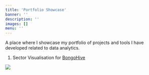 ```yaml
---
title: 'Portfolio Showcase'
banner: ''
description: ''
images: []
menu: ''
---
```


A place where I showcase my portfolio of projects and tools I have developed related to data analytics.

1. Sector Visualisation for [BongoHive](http://bongohive.co.zm/)
<div class='tableauPlaceholder' id='viz1653335422721' style='position: relative'><noscript><a href='https:&#47;&#47;bongohive.co.zm&#47;'><img alt=' ' src='https:&#47;&#47;public.tableau.com&#47;static&#47;images&#47;bo&#47;bongohive&#47;The2003-2004ZambiaSmallandMediumEnterprisesSurvey&#47;1_rss.png' style='border: none' /></a></noscript><object class='tableauViz'  style='display:none;'><param name='host_url' value='https%3A%2F%2Fpublic.tableau.com%2F' /> <param name='embed_code_version' value='3' /> <param name='site_root' value='' /><param name='name' value='bongohive&#47;The2003-2004ZambiaSmallandMediumEnterprisesSurvey' /><param name='tabs' value='yes' /><param name='toolbar' value='yes' /><param name='static_image' value='https:&#47;&#47;public.tableau.com&#47;static&#47;images&#47;bo&#47;bongohive&#47;The2003-2004ZambiaSmallandMediumEnterprisesSurvey&#47;1.png' /> <param name='animate_transition' value='yes' /><param name='display_static_image' value='yes' /><param name='display_spinner' value='yes' /><param name='display_overlay' value='yes' /><param name='display_count' value='yes' /><param name='language' value='en-US' /></object></div>                <script type='text/javascript'>                    var divElement = document.getElementById('viz1653335422721');                    var vizElement = divElement.getElementsByTagName('object')[0];                    vizElement.style.width='900px';vizElement.style.height='700px';                    var scriptElement = document.createElement('script');                    scriptElement.src = 'https://public.tableau.com/javascripts/api/viz_v1.js';                    vizElement.parentNode.insertBefore(scriptElement, vizElement);
</script>